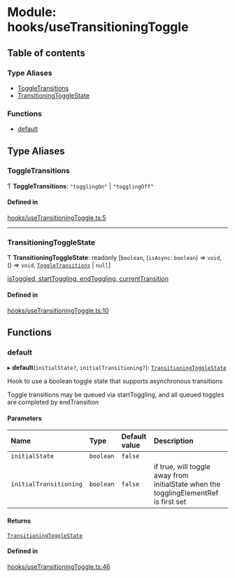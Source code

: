 # Module: hooks/useTransitioningToggle

## Table of contents

### Type Aliases

- [ToggleTransitions](../wiki/hooks.useTransitioningToggle#toggletransitions)
- [TransitioningToggleState](../wiki/hooks.useTransitioningToggle#transitioningtogglestate)

### Functions

- [default](../wiki/hooks.useTransitioningToggle#default)

## Type Aliases

### ToggleTransitions

Ƭ **ToggleTransitions**: ``"togglingOn"`` \| ``"togglingOff"``

#### Defined in

[hooks/useTransitioningToggle.ts:5](https://github.com/tristanjohnson849/react-controlled-animations/blob/ec22ded/src/hooks/useTransitioningToggle.ts#L5)

___

### TransitioningToggleState

Ƭ **TransitioningToggleState**: readonly [`boolean`, (`isAsync`: `boolean`) => `void`, () => `void`, [`ToggleTransitions`](../wiki/hooks.useTransitioningToggle#toggletransitions) \| ``null``]

[isToggled, startToggling, endToggling, currentTransition]

#### Defined in

[hooks/useTransitioningToggle.ts:10](https://github.com/tristanjohnson849/react-controlled-animations/blob/ec22ded/src/hooks/useTransitioningToggle.ts#L10)

## Functions

### default

▸ **default**(`initialState?`, `initialTransitioning?`): [`TransitioningToggleState`](../wiki/hooks.useTransitioningToggle#transitioningtogglestate)

Hook to use a boolean toggle state that supports asynchronous transitions

Toggle transitions may be queued via startToggling, and all queued toggles are completed by endTransition

#### Parameters

| Name | Type | Default value | Description |
| :------ | :------ | :------ | :------ |
| `initialState` | `boolean` | `false` |  |
| `initialTransitioning` | `boolean` | `false` | if true, will toggle away from initialState when the togglingElementRef is first set |

#### Returns

[`TransitioningToggleState`](../wiki/hooks.useTransitioningToggle#transitioningtogglestate)

[isToggled, startToggling, endToggling, currentTransition]: TransitioningToggleState

#### Defined in

[hooks/useTransitioningToggle.ts:46](https://github.com/tristanjohnson849/react-controlled-animations/blob/ec22ded/src/hooks/useTransitioningToggle.ts#L46)
